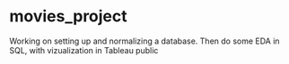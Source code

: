 # movies_project
Working on setting up and normalizing a database. Then do some EDA in SQL, with vizualization in Tableau public
